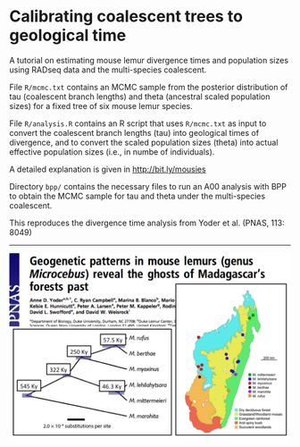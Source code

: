 # Calibrating coalescent trees to geological time

A tutorial on estimating mouse lemur divergence times and population sizes using RADseq data and the multi-species coalescent.

File `R/mcmc.txt` contains an MCMC sample from the posterior distribution of tau (coalescent branch lengths) and theta (ancestral scaled population sizes) for a fixed tree of six mouse lemur species.
 
File `R/analysis.R` contains an R script that uses `R/mcmc.txt` as input to convert the coalescent branch lengths (tau) into geological times of divergence, and to convert the scaled population sizes (theta) into actual effective population sizes (i.e., in numbe of individuals). 

A detailed explanation is given in http://bit.ly/mousies

Directory `bpp/` contains the necessary files to run an A00 analysis with BPP to obtain the MCMC sample for tau and theta under the multi-species coalescent.

This reproduces the divergence time analysis from Yoder et al. (PNAS, 113: 8049)

***

![](mousies.png)
